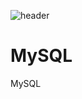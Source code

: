 ![header](https://capsule-render.vercel.app/api?type=soft&color=auto&height=150&section=header&text=MySql&fontSize=70&animation=twinkling)

# MySQL
MySQL
